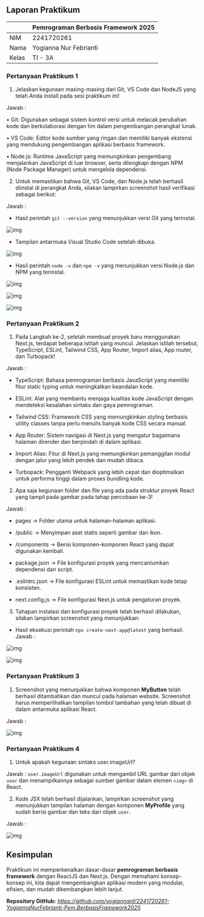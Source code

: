 ## Laporan Praktikum

|  | Pemrograman Berbasis Framework 2025 |
|--|--|
| NIM |  2241720261|
| Nama |  Yogianna Nur Febrianti |
| Kelas | TI - 3A |


### Pertanyaan Praktikum 1 

1. Jelaskan kegunaan masing-masing dari Git, VS Code dan NodeJS yang telah Anda install pada sesi praktikum ini! 

Jawab : 

•	Git: Digunakan sebagai sistem kontrol versi untuk melacak perubahan kode dan berkolaborasi dengan tim dalam pengembangan perangkat lunak.

•	VS Code: Editor kode sumber yang ringan dan memiliki banyak ekstensi yang mendukung pengembangan aplikasi berbasis framework.

•	Node.js: Runtime JavaScript yang memungkinkan pengembang menjalankan JavaScript di luar browser, serta dilengkapi dengan NPM (Node Package Manager) untuk mengelola dependensi.

2. Untuk memastikan bahwa Git, VS Code, dan Node.js telah berhasil diinstal di perangkat Anda, silakan lampirkan screenshot hasil verifikasi sebagai berikut:

Jawab : 

- Hasil perintah `git --version` yang menunjukkan versi Git yang terinstal.

![img](img\cekgit.png)

- Tampilan antarmuka Visual Studio Code setelah dibuka.

![img](img\cekvscode.png)

- Hasil perintah `node -v` dan `npm -v` yang menunjukkan versi Node.js dan NPM yang terinstal.

![img](./img/Picture1.png)

![img](img\Picture2.png)

![img](img\Picture3.png)

### Pertanyaan Praktikum 2

1. Pada Langkah ke-2, setelah membuat proyek baru menggunakan Next.js, terdapat beberapa istilah yang muncul. Jelaskan istilah tersebut, TypeScript, ESLint, Tailwind CSS, App Router, Import alias, App router, dan Turbopack!

Jawab : 

- TypeScript: Bahasa pemrograman berbasis JavaScript yang memiliki fitur static typing untuk meningkatkan keandalan kode.

- ESLint: Alat yang membantu menjaga kualitas kode JavaScript dengan mendeteksi kesalahan sintaks dan gaya pemrograman.

- Tailwind CSS: Framework CSS yang memungkinkan styling berbasis utility classes tanpa perlu menulis banyak kode CSS secara manual.

- App Router: Sistem navigasi di Next.js yang mengatur bagaimana halaman dirender dan berpindah di dalam aplikasi.

- Import Alias: Fitur di Next.js yang memungkinkan pemanggilan modul dengan jalur yang lebih pendek dan mudah dibaca.

- Turbopack: Pengganti Webpack yang lebih cepat dan dioptimalkan untuk performa tinggi dalam proses bundling kode.

2. Apa saja kegunaan folder dan file yang ada pada struktur proyek React yang tampil pada gambar pada tahap percobaan ke-3!

Jawab : 

- pages → Folder utama untuk halaman-halaman aplikasi.

- /public → Menyimpan aset statis seperti gambar dan ikon.

- /components → Berisi komponen-komponen React yang dapat digunakan kembali.

- package.json → File konfigurasi proyek yang mencantumkan dependensi dan script.

- .eslintrc.json → File konfigurasi ESLint untuk memastikan kode tetap konsisten.

- next.config.js → File konfigurasi Next.js untuk pengaturan proyek.

3. Tahapan instalasi dan konfigurasi proyek telah berhasil dilakukan, silakan lampirkan screenshot yang menunjukkan:

- Hasil eksekusi perintah `npx create-next-app@latest` yang berhasil.
Jawab : 

![img](img\Picture4.png)

![img](img\Picture5.png)

### Pertanyaan Praktikum 3

1. Screenshot yang menunjukkan bahwa komponen **MyButton** telah berhasil ditambahkan dan muncul pada halaman website. Screenshot harus memperlihatkan tampilan tombol tambahan yang telah dibuat di dalam antarmuka aplikasi React.

Jawab : 

![img](img\Picture6.png)

### Pertanyaan Praktikum 4
1. Untuk apakah kegunaan sintaks user.imageUrl?

Jawab : `user.imageUrl` digunakan untuk mengambil URL gambar dari objek `user` dan menampilkannya sebagai sumber gambar dalam elemen `<img>` di React.

2. Kode JSX telah berhasil dijalankan, lampirkan screenshot yang menunjukkan tampilan halaman dengan komponen **MyProfile** yang sudah berisi gambar dan teks dari objek `user`.

Jawab : 

![img](img\Picture7.png)

## **Kesimpulan**

Praktikum ini memperkenalkan dasar-dasar **pemrograman berbasis framework** dengan ReactJS dan Next.js. Dengan memahami konsep-konsep ini, kita dapat mengembangkan aplikasi modern yang modular, efisien, dan mudah dikembangkan lebih lanjut.

**Repository GitHub:** *https://github.com/yogiannanf/2241720261-YogiannaNurFebrianti-Pem.BerbasisFramework2025*